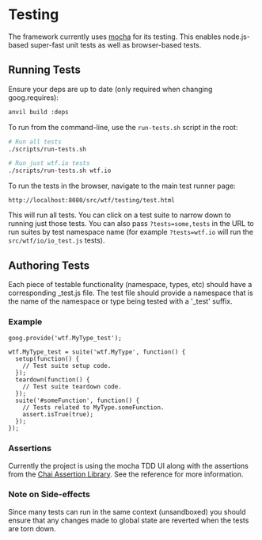 # Testing

The framework currently uses [mocha](http://visionmedia.github.com/mocha/) for
its testing. This enables node.js-based super-fast unit tests as well as
browser-based tests.

## Running Tests

Ensure your deps are up to date (only required when changing goog.requires):

```bash
anvil build :deps
```

To run from the command-line, use the `run-tests.sh` script in the root:

```bash
# Run all tests
./scripts/run-tests.sh

# Run just wtf.io tests
./scripts/run-tests.sh wtf.io
```

To run the tests in the browser, navigate to the main test runner page:

    http://localhost:8080/src/wtf/testing/test.html

This will run all tests. You can click on a test suite to narrow down to running
just those tests. You can also pass `?tests=some,tests` in the URL to run suites
by test namespace name (for example `?tests=wtf.io` will run the
`src/wtf/io/io_test.js` tests).

## Authoring Tests

Each piece of testable functionality (namespace, types, etc) should have a
corresponding _test.js file. The test file should provide a namespace that
is the name of the namespace or type being tested with a '_test' suffix.

### Example

    goog.provide('wtf.MyType_test');

    wtf.MyType_test = suite('wtf.MyType', function() {
      setup(function() {
        // Test suite setup code.
      });
      teardown(function() {
        // Test suite teardown code.
      });
      suite('#someFunction', function() {
        // Tests related to MyType.someFunction.
        assert.isTrue(true);
      });
    });

### Assertions

Currently the project is using the mocha TDD UI along with the assertions from
the [Chai Assertion Library](http://chaijs.com/api/assert/). See the reference
for more information.

### Note on Side-effects

Since many tests can run in the same context (unsandboxed) you should ensure
that any changes made to global state are reverted when the tests are torn down.

